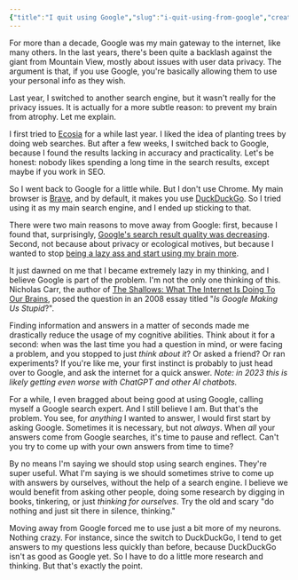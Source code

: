 ```yaml
---
{"title":"I quit using Google","slug":"i-quit-using-from-google","created":"2023-06-04T10:24:46.000Z","updated":"2024-09-22T20:20:38.148+02:00","dg-publish":true,"dg-list-home":true,"dg-tags":["noobthink"],"permalink":"/projects/articles/2023-06-04-i-quit-using-from-google/","dgPassFrontmatter":true}
---
```


For more than a decade, Google was my main gateway to the internet, like many others. In the last years, there's been quite a backlash against the giant from Mountain View, mostly about issues with user data privacy. The argument is that, if you use Google, you're basically allowing them to use your personal info as they wish.

Last year, I switched to another search engine, but it wasn't really for the privacy issues. It is actually for a more subtle reason: to prevent my brain from atrophy. Let me explain.

I first tried to [Ecosia](https://www.ecosia.org/) for a while last year. I liked the idea of planting trees by doing web searches. But after a few weeks, I switched back to Google, because I found the results lacking in accuracy and practicality. Let's be honest: nobody likes spending a long time in the search results, except maybe if you work in SEO.

So I went back to Google for a little while. But I don't use Chrome. My main browser is [Brave](https://brave.com/), and by default, it makes you use [DuckDuckGo](https://duckduckgo.com/). So I tried using it as my main search engine, and I ended up sticking to that.

There were two main reasons to move away from Google: first, because I found that, surprisingly, [Google's search result quality was decreasing](https://daringfireball.net/linked/2021/03/04/fowler-google-search). Second, not because about privacy or ecological motives, but because I wanted to stop [being a lazy ass and start using my brain more](__GHOST_URL__/a-simple-way-to-reason-from-first-principles/).

It just dawned on me that I became extremely lazy in my thinking, and I believe Google is part of the problem. I'm not the only one thinking of this. Nicholas Carr, the author of [The Shallows: What The Internet Is Doing To Our Brains](https://www.amazon.com/Shallows-What-Internet-Doing-Brains/dp/0393357821?keywords=nicholas+carr&qid=1685616455&sprefix=nicholas+carr,aps,154&sr=8-1), posed the question in an 2008 essay titled "_Is Google Making Us Stupid_?".

Finding information and answers in a matter of seconds made me drastically reduce the usage of my cognitive abilities. Think about it for a second: when was the last time you had a question in mind, or were facing a problem, and you stopped to just _think about it_? Or asked a friend? Or ran experiments? If you're like me, your first instinct is probably to just head over to Google, and ask the internet for a quick answer. _Note: in 2023 this is likely getting even worse with ChatGPT and other AI chatbots._

For a while, I even bragged about being good at using Google, calling myself a Google search expert. And I still believe I am. But that's the problem. You see, for _anything_ I wanted to answer, I would first start by asking Google. Sometimes it is necessary, but not _always_. When _all_ your answers come from Google searches, it's time to pause and reflect. Can't you try to come up with your own answers from time to time?

By no means I'm saying we should stop using search engines. They're super useful. What I'm saying is we should sometimes strive to come up with answers by ourselves, without the help of a search engine. I believe we would benefit from asking other people, doing some research by digging in books, tinkering, or just _thinking for ourselves_. Try the old and scary "do nothing and just sit there in silence, thinking."

Moving away from Google forced me to use just a bit more of my neurons. Nothing crazy. For instance, since the switch to DuckDuckGo, I tend to get answers to my questions less quickly than before, because DuckDuckGo isn't as good as Google yet. So I have to do a little more research and thinking. But that's exactly the point.
